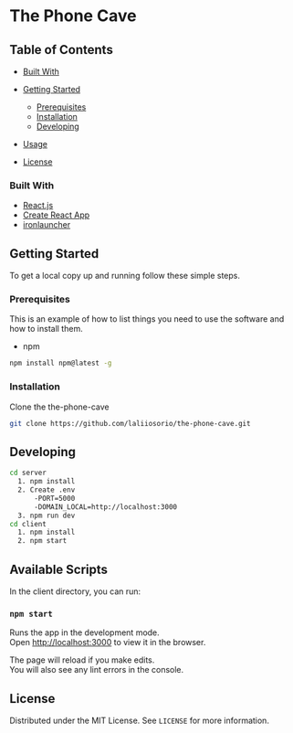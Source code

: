 # The Phone Cave

<!-- TABLE OF CONTENTS -->

## Table of Contents

- [Built With](#built-with)
- [Getting Started](#getting-started)
  - [Prerequisites](#prerequisites)
  - [Installation](#installation)
  - [Developing](#Developing)

- [Usage](#usage)
- [License](#license)

### Built With

- [React.js](https://reactjs.org)
- [Create React App](https://create-react-app.dev/)
- [ironlauncher](https://www.npmjs.com/package/ironlauncher)

<!-- GETTING STARTED -->

## Getting Started

To get a local copy up and running follow these simple steps.

### Prerequisites

This is an example of how to list things you need to use the software and how to install them.

- npm

```sh
npm install npm@latest -g
```

### Installation

Clone the the-phone-cave

```sh
git clone https://github.com/laliiosorio/the-phone-cave.git
```

## Developing

```bash
cd server
  1. npm install
  2. Create .env 
      -PORT=5000
      -DOMAIN_LOCAL=http://localhost:3000
  3. npm run dev
cd client
  1. npm install
  2. npm start
```

<!-- USAGE EXAMPLES -->

## Available Scripts

In the client directory, you can run:

### `npm start`

Runs the app in the development mode.<br />
Open [http://localhost:3000](http://localhost:3000) to view it in the browser.

The page will reload if you make edits.<br />
You will also see any lint errors in the console.



<!-- LICENSE -->

## License

Distributed under the MIT License. See `LICENSE` for more information.



